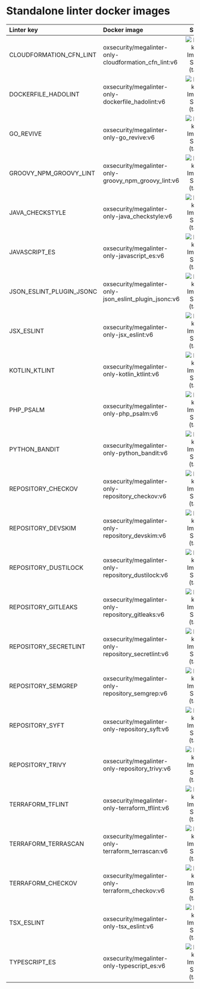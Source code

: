 # Standalone linter docker images

| Linter key               | Docker image                                           |                                                            Size                                                             |
|:-------------------------|:-------------------------------------------------------|:---------------------------------------------------------------------------------------------------------------------------:|
| CLOUDFORMATION_CFN_LINT  | oxsecurity/megalinter-only-cloudformation_cfn_lint:v6  | ![Docker Image Size (tag)](https://img.shields.io/docker/image-size/oxsecurity/megalinter-only-cloudformation_cfn_lint/v6)  |
| DOCKERFILE_HADOLINT      | oxsecurity/megalinter-only-dockerfile_hadolint:v6      |   ![Docker Image Size (tag)](https://img.shields.io/docker/image-size/oxsecurity/megalinter-only-dockerfile_hadolint/v6)    |
| GO_REVIVE                | oxsecurity/megalinter-only-go_revive:v6                |        ![Docker Image Size (tag)](https://img.shields.io/docker/image-size/oxsecurity/megalinter-only-go_revive/v6)         |
| GROOVY_NPM_GROOVY_LINT   | oxsecurity/megalinter-only-groovy_npm_groovy_lint:v6   |  ![Docker Image Size (tag)](https://img.shields.io/docker/image-size/oxsecurity/megalinter-only-groovy_npm_groovy_lint/v6)  |
| JAVA_CHECKSTYLE          | oxsecurity/megalinter-only-java_checkstyle:v6          |     ![Docker Image Size (tag)](https://img.shields.io/docker/image-size/oxsecurity/megalinter-only-java_checkstyle/v6)      |
| JAVASCRIPT_ES            | oxsecurity/megalinter-only-javascript_es:v6            |      ![Docker Image Size (tag)](https://img.shields.io/docker/image-size/oxsecurity/megalinter-only-javascript_es/v6)       |
| JSON_ESLINT_PLUGIN_JSONC | oxsecurity/megalinter-only-json_eslint_plugin_jsonc:v6 | ![Docker Image Size (tag)](https://img.shields.io/docker/image-size/oxsecurity/megalinter-only-json_eslint_plugin_jsonc/v6) |
| JSX_ESLINT               | oxsecurity/megalinter-only-jsx_eslint:v6               |        ![Docker Image Size (tag)](https://img.shields.io/docker/image-size/oxsecurity/megalinter-only-jsx_eslint/v6)        |
| KOTLIN_KTLINT            | oxsecurity/megalinter-only-kotlin_ktlint:v6            |      ![Docker Image Size (tag)](https://img.shields.io/docker/image-size/oxsecurity/megalinter-only-kotlin_ktlint/v6)       |
| PHP_PSALM                | oxsecurity/megalinter-only-php_psalm:v6                |        ![Docker Image Size (tag)](https://img.shields.io/docker/image-size/oxsecurity/megalinter-only-php_psalm/v6)         |
| PYTHON_BANDIT            | oxsecurity/megalinter-only-python_bandit:v6            |      ![Docker Image Size (tag)](https://img.shields.io/docker/image-size/oxsecurity/megalinter-only-python_bandit/v6)       |
| REPOSITORY_CHECKOV       | oxsecurity/megalinter-only-repository_checkov:v6       |    ![Docker Image Size (tag)](https://img.shields.io/docker/image-size/oxsecurity/megalinter-only-repository_checkov/v6)    |
| REPOSITORY_DEVSKIM       | oxsecurity/megalinter-only-repository_devskim:v6       |    ![Docker Image Size (tag)](https://img.shields.io/docker/image-size/oxsecurity/megalinter-only-repository_devskim/v6)    |
| REPOSITORY_DUSTILOCK     | oxsecurity/megalinter-only-repository_dustilock:v6     |   ![Docker Image Size (tag)](https://img.shields.io/docker/image-size/oxsecurity/megalinter-only-repository_dustilock/v6)   |
| REPOSITORY_GITLEAKS      | oxsecurity/megalinter-only-repository_gitleaks:v6      |   ![Docker Image Size (tag)](https://img.shields.io/docker/image-size/oxsecurity/megalinter-only-repository_gitleaks/v6)    |
| REPOSITORY_SECRETLINT    | oxsecurity/megalinter-only-repository_secretlint:v6    |  ![Docker Image Size (tag)](https://img.shields.io/docker/image-size/oxsecurity/megalinter-only-repository_secretlint/v6)   |
| REPOSITORY_SEMGREP       | oxsecurity/megalinter-only-repository_semgrep:v6       |    ![Docker Image Size (tag)](https://img.shields.io/docker/image-size/oxsecurity/megalinter-only-repository_semgrep/v6)    |
| REPOSITORY_SYFT          | oxsecurity/megalinter-only-repository_syft:v6          |     ![Docker Image Size (tag)](https://img.shields.io/docker/image-size/oxsecurity/megalinter-only-repository_syft/v6)      |
| REPOSITORY_TRIVY         | oxsecurity/megalinter-only-repository_trivy:v6         |     ![Docker Image Size (tag)](https://img.shields.io/docker/image-size/oxsecurity/megalinter-only-repository_trivy/v6)     |
| TERRAFORM_TFLINT         | oxsecurity/megalinter-only-terraform_tflint:v6         |     ![Docker Image Size (tag)](https://img.shields.io/docker/image-size/oxsecurity/megalinter-only-terraform_tflint/v6)     |
| TERRAFORM_TERRASCAN      | oxsecurity/megalinter-only-terraform_terrascan:v6      |   ![Docker Image Size (tag)](https://img.shields.io/docker/image-size/oxsecurity/megalinter-only-terraform_terrascan/v6)    |
| TERRAFORM_CHECKOV        | oxsecurity/megalinter-only-terraform_checkov:v6        |    ![Docker Image Size (tag)](https://img.shields.io/docker/image-size/oxsecurity/megalinter-only-terraform_checkov/v6)     |
| TSX_ESLINT               | oxsecurity/megalinter-only-tsx_eslint:v6               |        ![Docker Image Size (tag)](https://img.shields.io/docker/image-size/oxsecurity/megalinter-only-tsx_eslint/v6)        |
| TYPESCRIPT_ES            | oxsecurity/megalinter-only-typescript_es:v6            |      ![Docker Image Size (tag)](https://img.shields.io/docker/image-size/oxsecurity/megalinter-only-typescript_es/v6)       |

